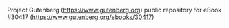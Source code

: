 Project Gutenberg (https://www.gutenberg.org) public repository for eBook #30417 (https://www.gutenberg.org/ebooks/30417)
